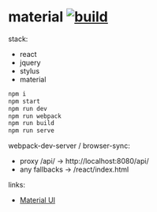 # material [![build](https://travis-ci.org/daggerok/react.svg?branch=material)](https://travis-ci.org/daggerok/react)

stack:
- react
- jquery
- stylus
- material

```bash
npm i
npm start
npm run dev
npm run webpack
npm run build
npm run serve
```

webpack-dev-server / browser-sync:

- proxy /api/ -> http://localhost:8080/api/
- any fallbacks -> /react/index.html

links:
- [Material UI](http://www.material-ui.com/)
